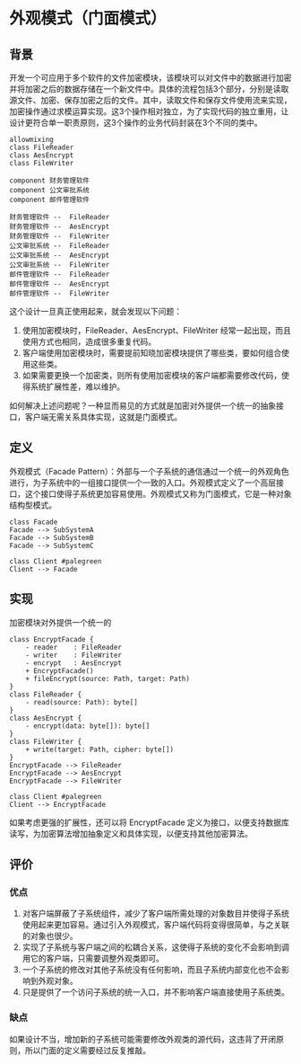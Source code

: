 # 外观模式（门面模式）

## 背景
开发一个可应用于多个软件的文件加密模块，该模块可以对文件中的数据进行加密并将加密之后的数据存储在一个新文件中。具体的流程包括3个部分，分别是读取源文件、加密、保存加密之后的文件。其中，读取文件和保存文件使用流来实现，加密操作通过求模运算实现。这3个操作相对独立，为了实现代码的独立重用，让设计更符合单一职责原则，这3个操作的业务代码封装在3个不同的类中。
```{uml}
allowmixing
class FileReader
class AesEncrypt
class FileWriter

component 财务管理软件
component 公文审批系统
component 邮件管理软件

财务管理软件 --  FileReader
财务管理软件 --  AesEncrypt
财务管理软件 --  FileWriter
公文审批系统 --  FileReader
公文审批系统 --  AesEncrypt
公文审批系统 --  FileWriter
邮件管理软件 --  FileReader
邮件管理软件 --  AesEncrypt
邮件管理软件 --  FileWriter
```
这个设计一旦真正使用起来，就会发现以下问题：
1. 使用加密模块时，FileReader、AesEncrypt、FileWriter 经常一起出现，而且使用方式也相同，造成很多重复代码。
2. 客户端使用加密模块时，需要提前知晓加密模块提供了哪些类，要如何组合使用这些类。
3. 如果需要更换一个加密类，则所有使用加密模块的客户端都需要修改代码，使得系统扩展性差，难以维护。

如何解决上述问题呢？一种显而易见的方式就是加密对外提供一个统一的抽象接口，客户端无需关系具体实现，这就是门面模式。

## 定义
外观模式（Facade Pattern）：外部与一个子系统的通信通过一个统一的外观角色进行，为子系统中的一组接口提供一个一致的入口。外观模式定义了一个高层接口，这个接口使得子系统更加容易使用。外观模式又称为门面模式，它是一种对象结构型模式。

```{uml}
class Facade
Facade --> SubSystemA
Facade --> SubSystemB
Facade --> SubSystemC

class Client #palegreen
Client --> Facade
```

## 实现
加密模块对外提供一个统一的
```{uml}
class EncryptFacade {
    - reader    : FileReader
    - writer    : FileWriter
    - encrypt   : AesEncrypt
    + EncryptFacade()
    + fileEncrypt(source: Path, target: Path)
}
class FileReader {
    - read(source: Path): byte[]
}
class AesEncrypt {
    - encrypt(data: byte[]): byte[]
}
class FileWriter {
    + write(target: Path, cipher: byte[])
}
EncryptFacade --> FileReader
EncryptFacade --> AesEncrypt
EncryptFacade --> FileWriter

class Client #palegreen
Client --> EncryptFacade
```

如果考虑更强的扩展性，还可以将 EncryptFacade 定义为接口，以便支持数据库读写，为加密算法增加抽象定义和具体实现，以便支持其他加密算法。

## 评价
### 优点
1. 对客户端屏蔽了子系统组件，减少了客户端所需处理的对象数目并使得子系统使用起来更加容易。通过引入外观模式，客户端代码将变得很简单，与之关联的对象也很少。
2. 实现了子系统与客户端之间的松耦合关系，这使得子系统的变化不会影响到调用它的客户端，只需要调整外观类即可。
3. 一个子系统的修改对其他子系统没有任何影响，而且子系统内部变化也不会影响到外观对象。
4. 只是提供了一个访问子系统的统一入口，并不影响客户端直接使用子系统类。

### 缺点
如果设计不当，增加新的子系统可能需要修改外观类的源代码，这违背了开闭原则，所以门面的定义需要经过反复推敲。